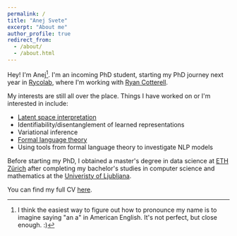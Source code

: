 ```yaml
---
permalink: /
title: "Anej Svete"
excerpt: "About me"
author_profile: true
redirect_from: 
  - /about/
  - /about.html
---
```


Hey! I'm Anej[^1]. 
I'm an incoming PhD student, starting my PhD journey next year in [Rycolab](https://rycolab.io/), where I'm working with [Ryan Cotterell](https://rycolab.io/authors/ryan/).

My interests are still all over the place. 
Things I have worked on or I'm interested in include:
- [Latent space interpretation](https://github.com/BoevaLab/latte) 
- Identifiability/disentanglement of learned representations
- Variational inference
- [Formal language theory](/publication/failure-arcs-backward)
- Using tools from formal language theory to investigate NLP models

<!-- 
Side projects are always fun! 
If you would like to collaborate (either as a master's student for a course/semester project or as a researcher), don't hesitate to reach out. -->

Before starting my PhD, I obtained a master's degree in data science at [ETH Zürich](https://inf.ethz.ch/) after completing my bachelor's studies in computer science and mathematics at the [Univeristy of Ljubljana](https://www.fri.uni-lj.si).

You can find my full CV [here](/files/Resume.pdf).

[^1]: I think the easiest way to figure out how to pronounce my name is to imagine saying "an a" in American English. It's not perfect, but close enough. :)